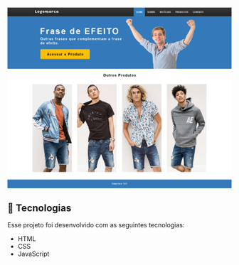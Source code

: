 
<br>

<p align="center">
  <img alt="License" src="/public/Layout.jpg">
</p>

## 🚀 Tecnologias

Esse projeto foi desenvolvido com as seguintes tecnologias:

- HTML
- CSS
- JavaScript



